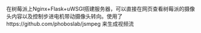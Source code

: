 在树莓派上Nginx+Flask+uWSGI搭建服务器，可以直接在网页查看树莓派的摄像头内容以及控制步进电机带动摄像头转向。使用了https://github.com/phoboslab/jsmpeg 来生成视频流
